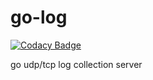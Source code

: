 # go-log

[![Codacy Badge](https://api.codacy.com/project/badge/Grade/01a76a3c6a0b4a4593b62c558b0e258c)](https://app.codacy.com/app/fitzix/go-log?utm_source=github.com&utm_medium=referral&utm_content=fitzix/go-log&utm_campaign=Badge_Grade_Dashboard)

go udp/tcp log collection server


